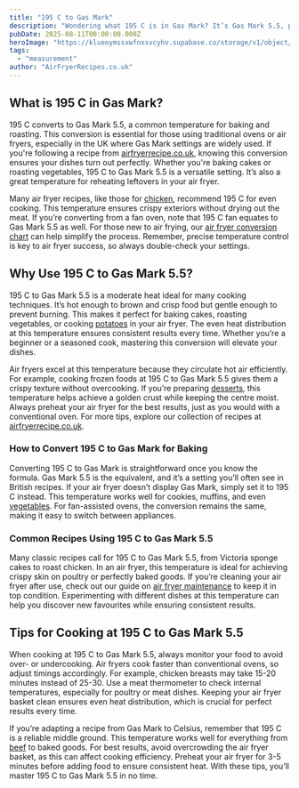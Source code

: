 ```yaml
---
title: "195 C to Gas Mark"
description: "Wondering what 195 C is in Gas Mark? It’s Gas Mark 5.5, perfect for baking and roasting. Whether you’re using an oven or air fryer, this guide has you covered. Discover handy conversion tips and recipe ideas to make cooking a breeze."
pubDate: 2025-08-11T00:00:00.000Z
heroImage: "https://klueoymssxwfnxsvcyhv.supabase.co/storage/v1/object/public/md/195-c-to-gas-mark-56306977.png"
tags:
  - "measurement"
author: "AirFryerRecipes.co.uk"
---
```


<h2 id="">What is 195 C in Gas Mark?</h2><p id="">195 C converts to Gas Mark 5.5, a common temperature for baking and roasting. This conversion is essential for those using traditional ovens or air fryers, especially in the UK where Gas Mark settings are widely used. If you're following a recipe from <a href="https://www.airfryerrecipe.co.uk/recipes" id="">airfryerrecipe.co.uk</a>, knowing this conversion ensures your dishes turn out perfectly. Whether you're baking cakes or roasting vegetables, 195 C to Gas Mark 5.5 is a versatile setting. It’s also a great temperature for reheating leftovers in your air fryer.</p><p id="">Many air fryer recipes, like those for <a href="https://www.airfryerrecipe.co.uk/recipe-category/chicken" id="">chicken</a>, recommend 195 C for even cooking. This temperature ensures crispy exteriors without drying out the meat. If you’re converting from a fan oven, note that 195 C fan equates to Gas Mark 5.5 as well. For those new to air frying, our <a href="https://www.airfryerrecipe.co.uk/air-fryer-conversion-chart" id="">air fryer conversion chart</a> can help simplify the process. Remember, precise temperature control is key to air fryer success, so always double-check your settings.</p><h2 id="">Why Use 195 C to Gas Mark 5.5?</h2><p id="">195 C to Gas Mark 5.5 is a moderate heat ideal for many cooking techniques. It’s hot enough to brown and crisp food but gentle enough to prevent burning. This makes it perfect for baking cakes, roasting vegetables, or cooking <a href="https://www.airfryerrecipe.co.uk/recipe-category/potatoes" id="">potatoes</a> in your air fryer. The even heat distribution at this temperature ensures consistent results every time. Whether you’re a beginner or a seasoned cook, mastering this conversion will elevate your dishes.</p><p id="">Air fryers excel at this temperature because they circulate hot air efficiently. For example, cooking frozen foods at 195 C to Gas Mark 5.5 gives them a crispy texture without overcooking. If you’re preparing <a href="https://www.airfryerrecipe.co.uk/recipe-category/dessert" id="">desserts</a>, this temperature helps achieve a golden crust while keeping the centre moist. Always preheat your air fryer for the best results, just as you would with a conventional oven. For more tips, explore our collection of recipes at <a href="https://www.airfryerrecipe.co.uk" id="">airfryerrecipe.co.uk</a>.</p><h3 id="">How to Convert 195 C to Gas Mark for Baking</h3><p id="">Converting 195 C to Gas Mark is straightforward once you know the formula. Gas Mark 5.5 is the equivalent, and it’s a setting you’ll often see in British recipes. If your air fryer doesn’t display Gas Mark, simply set it to 195 C instead. This temperature works well for cookies, muffins, and even <a href="https://www.airfryerrecipe.co.uk/recipe-category/vegetables" id="">vegetables</a>. For fan-assisted ovens, the conversion remains the same, making it easy to switch between appliances.</p><h3 id="">Common Recipes Using 195 C to Gas Mark 5.5</h3><p id="">Many classic recipes call for 195 C to Gas Mark 5.5, from Victoria sponge cakes to roast chicken. In an air fryer, this temperature is ideal for achieving crispy skin on poultry or perfectly baked goods. If you’re cleaning your air fryer after use, check out our guide on <a href="https://www.airfryerrecipe.co.uk/air-fryer-cleaner" id="">air fryer maintenance</a> to keep it in top condition. Experimenting with different dishes at this temperature can help you discover new favourites while ensuring consistent results.</p><h2 id="">Tips for Cooking at 195 C to Gas Mark 5.5</h2><p id="">When cooking at 195 C to Gas Mark 5.5, always monitor your food to avoid over- or undercooking. Air fryers cook faster than conventional ovens, so adjust timings accordingly. For example, chicken breasts may take 15-20 minutes instead of 25-30. Use a meat thermometer to check internal temperatures, especially for poultry or meat dishes. Keeping your air fryer basket clean ensures even heat distribution, which is crucial for perfect results every time.</p><p id="">If you’re adapting a recipe from Gas Mark to Celsius, remember that 195 C is a reliable middle ground. This temperature works well for everything from <a href="https://www.airfryerrecipe.co.uk/recipe-category/beef" id="">beef</a> to baked goods. For best results, avoid overcrowding the air fryer basket, as this can affect cooking efficiency. Preheat your air fryer for 3-5 minutes before adding food to ensure consistent heat. With these tips, you’ll master 195 C to Gas Mark 5.5 in no time.</p>